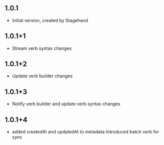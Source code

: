## 1.0.1
- Initial version, created by Stagehand
## 1.0.1+1
- Stream verb syntax changes
## 1.0.1+2
- Update verb builder changes
## 1.0.1+3
- Notify verb builder and update verb syntax changes
## 1.0.1+4
- added createdAt and updatedAt to metadata
  Introduced batch verb for sync
